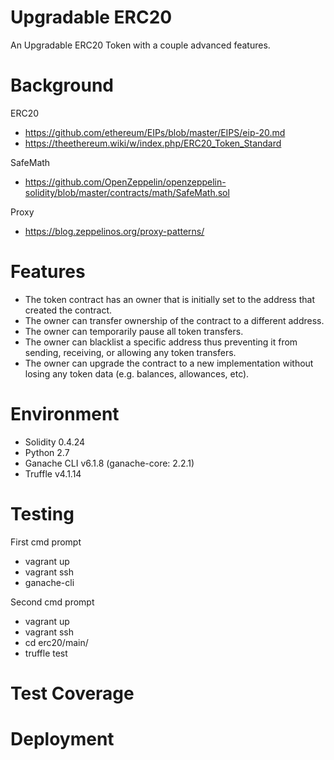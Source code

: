 # Upgradable ERC20
An Upgradable ERC20 Token with a couple advanced features.

# Background

ERC20

* https://github.com/ethereum/EIPs/blob/master/EIPS/eip-20.md
* https://theethereum.wiki/w/index.php/ERC20_Token_Standard

SafeMath
* https://github.com/OpenZeppelin/openzeppelin-solidity/blob/master/contracts/math/SafeMath.sol

Proxy
* https://blog.zeppelinos.org/proxy-patterns/

# Features
* The token contract has an owner that is initially set to the address that created the contract.
* The owner can transfer ownership of the contract to a different address.
* The owner can temporarily pause all token transfers.
* The owner can blacklist a specific address thus preventing it from sending, receiving, or allowing any token transfers.
* The owner can upgrade the contract to a new implementation without losing any token data (e.g. balances, allowances, etc).

# Environment
* Solidity 0.4.24
* Python 2.7
* Ganache CLI v6.1.8 (ganache-core: 2.2.1)
* Truffle v4.1.14

# Testing
First cmd prompt
* vagrant up
* vagrant ssh
* ganache-cli

Second cmd prompt
* vagrant up
* vagrant ssh
* cd erc20/main/
* truffle test

# Test Coverage

# Deployment
